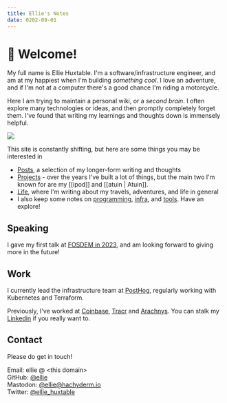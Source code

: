 ```yaml
---
title: Ellie's Notes
date: 0202-09-01
---
```



<div class="welcome">
<div>

# 👋  Welcome!

My full name is Ellie Huxtable. I'm a software/infrastructure engineer, and am at my happiest when I'm building <i>something cool</i>. I love an adventure, and if I'm not at a computer there's a good chance I'm riding a motorcycle.

Here I am trying to maintain a personal wiki, or a <i>second brain</i>. I often explore many technologies or ideas, and then promptly completely forget them. I've found that writing my learnings and thoughts down is immensely helpful.

</div>

<div class="me">
<img src="https://img.ellie.wtf/i/408654ea5e9875906b6e1413a07713283c0bed8349648c450c455fc402f8d5f8.jpg"/>
</div>

</div>

This site is constantly shifting, but here are some things you may be interested in
- [Posts](/posts), a selection of my longer-form writing and thoughts
- [Projects](/projects) - over the years I've built a lot of things, but the main two I'm known for are my [[ipod]] and [[atuin | Atuin]]. 
- [Life](/life), where I'm writing about my travels, adventures, and life in general
- I also keep some notes on [programming](/programming), [infra](/infra), and [tools](/tools). Have an explore!

## Speaking
I gave my first talk at [FOSDEM in 2023](https://www.youtube.com/watch?v=uyRmV19qJ2o), and am looking forward to giving more in the future!

## Work

I currently lead the infrastructure team at [PostHog](https://posthog.com/?ref=ellie.wtf), regularly working with Kubernetes and Terraform. 

Previously, I've worked at [Coinbase](https://coinbase.com), [Tracr](https://tracr.com) and [Arachnys](https://arachnys.com). You can stalk my [Linkedin](https://linkedin.com/in/elliehuxtable) if you really want to.

## Contact
Please do get in touch!

Email: ellie @ \<this domain\><br>
GitHub: [@ellie](https://github.com/ellie)<br>
Mastodon: [@ellie@hachyderm.io](https://hachyderm.io/@ellie)<br>
Twitter: [@ellie_huxtable](https://twitter.com/ellie_huxtable)<br>